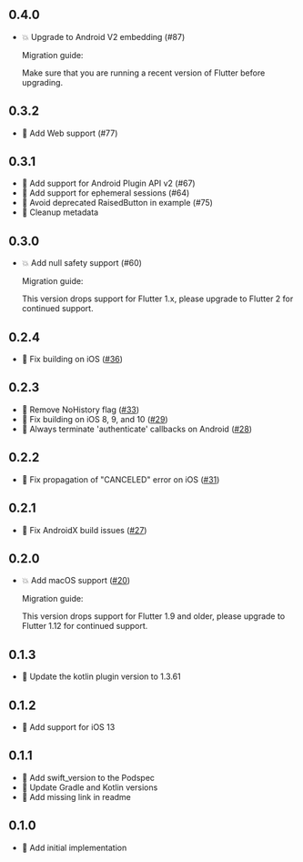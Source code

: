 ## 0.4.0

- 💥 Upgrade to Android V2 embedding (#87)

  Migration guide:

  Make sure that you are running a recent version of Flutter before upgrading.


## 0.3.2

- 🎉 Add Web support (#77)

## 0.3.1

- 🎉 Add support for Android Plugin API v2 (#67)
- 🎉 Add support for ephemeral sessions (#64)
- 🌹 Avoid deprecated RaisedButton in example (#75)
- 🌹 Cleanup metadata

## 0.3.0

- 💥 Add null safety support (#60)

  Migration guide:

  This version drops support for Flutter 1.x, please upgrade to Flutter 2 for continued support.

## 0.2.4

- 🐛 Fix building on iOS ([#36](https://github.com/LinusU/flutter_web_auth/pull/36))

## 0.2.3

- 🐛 Remove NoHistory flag ([#33](https://github.com/LinusU/flutter_web_auth/pull/33))
- 🐛 Fix building on iOS 8, 9, and 10 ([#29](https://github.com/LinusU/flutter_web_auth/pull/29))
- 🐛 Always terminate 'authenticate' callbacks on Android ([#28](https://github.com/LinusU/flutter_web_auth/pull/28))

## 0.2.2

- 🐛 Fix propagation of "CANCELED" error on iOS ([#31](https://github.com/LinusU/flutter_web_auth/pull/31))

## 0.2.1

- 🐛 Fix AndroidX build issues ([#27](https://github.com/LinusU/flutter_web_auth/pull/27))

## 0.2.0

- 💥 Add macOS support ([#20](https://github.com/LinusU/flutter_web_auth/pull/20))

  Migration guide:

  This version drops support for Flutter 1.9 and older, please upgrade to Flutter 1.12 for continued support.

## 0.1.3

- 🎉 Update the kotlin plugin version to 1.3.61

## 0.1.2

- 🎉 Add support for iOS 13

## 0.1.1

- 🐛 Add swift_version to the Podspec
- 🐛 Update Gradle and Kotlin versions
- 🐛 Add missing link in readme

## 0.1.0

- 🎉 Add initial implementation
